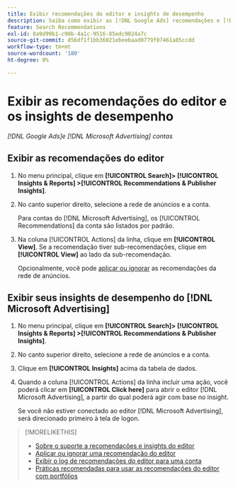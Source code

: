 ```yaml
---
title: Exibir recomendações do editor e insights de desempenho
description: Saiba como exibir as [!DNL Google Ads] recomendações e [!DNL Microsoft Advertising] informações de desempenho para suas contas de rede de anúncios.
feature: Search Recommendations
exl-id: 8a9d99b1-c90b-4a1c-9516-85edc9024a7c
source-git-commit: d56df1f1bb36021ebeebaad0779f07461a85ccdd
workflow-type: tm+mt
source-wordcount: '180'
ht-degree: 0%

---
```


# Exibir as recomendações do editor e os insights de desempenho

*[!DNL Google Ads]e [!DNL Microsoft Advertising] contas*

## Exibir as recomendações do editor

1. No menu principal, clique em **[!UICONTROL Search]> [!UICONTROL Insights & Reports] >[!UICONTROL Recommendations & Publisher Insights]**.

1. No canto superior direito, selecione a rede de anúncios e a conta.

   Para contas do [!DNL Microsoft Advertising], os [!UICONTROL Recommendations] da conta são listados por padrão.

1. Na coluna [!UICONTROL Actions] da linha, clique em **[!UICONTROL View]**. Se a recomendação tiver sub-recomendações, clique em **[!UICONTROL View]** ao lado da sub-recomendação.

   Opcionalmente, você pode [aplicar ou ignorar](recommendation-apply-dismiss.md) as recomendações da rede de anúncios.

## Exibir seus insights de desempenho do [!DNL Microsoft Advertising]

1. No menu principal, clique em **[!UICONTROL Search]> [!UICONTROL Insights & Reports] >[!UICONTROL Recommendations & Publisher Insights]**.

1. No canto superior direito, selecione a rede de anúncios e a conta.

1. Clique em **[!UICONTROL Insights]** acima da tabela de dados.

1. Quando a coluna [!UICONTROL Actions] da linha incluir uma ação, você poderá clicar em **[!UICONTROL Click here]** para abrir o editor [!DNL Microsoft Advertising], a partir do qual poderá agir com base no insight.

   Se você não estiver conectado ao editor [!DNL Microsoft Advertising], será direcionado primeiro à tela de logon.

>[!MORELIKETHIS]
>
>* [Sobre o suporte a recomendações e insights do editor](recommendation-support.md)
>* [Aplicar ou ignorar uma recomendação do editor](recommendation-apply-dismiss.md)
>* [Exibir o log de recomendações do editor para uma conta](recommendation-view-log.md)
>* [Práticas recomendadas para usar as recomendações do editor com portfólios](recommendation-best-practices.md)

